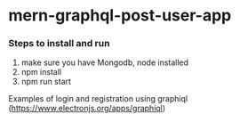 # mern-graphql-post-user-app


### Steps to install and run
1. make sure you have Mongodb, node installed
2. npm install
3. npm run start

Examples of login and registration using graphiql (https://www.electronjs.org/apps/graphiql)
